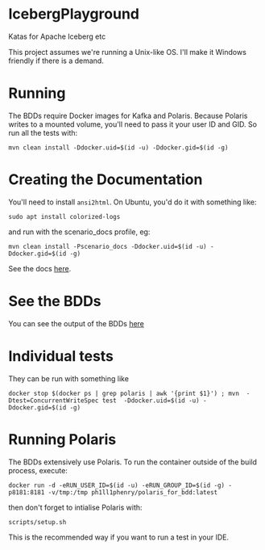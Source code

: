 # IcebergPlayground
Katas for Apache Iceberg etc

This project assumes we're running a Unix-like OS. 
I'll make it Windows friendly if there is a demand. 

# Running

The BDDs require Docker images for Kafka and Polaris. 
Because Polaris writes to a mounted volume, you'll need to pass it your user ID and GID.
So run all the tests with:

`mvn clean install -Ddocker.uid=$(id -u) -Ddocker.gid=$(id -g)`

# Creating the Documentation
You'll need to install `ansi2html`. On Ubuntu, you'd do it with something like:

`sudo apt install colorized-logs`

and run with the scenario_docs profile, eg:

`mvn clean install -Pscenario_docs -Ddocker.uid=$(id -u) -Ddocker.gid=$(id -g)`

See the docs [here](https://phillhenry.github.io/IcebergPlayground/index.html).

# See the BDDs

You can see the output of the BDDs [here](https://iceberg.thebigdata.space/)

# Individual tests

They can be run with something like 

`docker stop $(docker ps | grep polaris | awk '{print $1}') ; mvn  -Dtest=ConcurrentWriteSpec test  -Ddocker.uid=$(id -u) -Ddocker.gid=$(id -g)`

# Running Polaris

The BDDs extensively use Polaris. 
To run the container outside of the build process, execute:

`docker run -d -eRUN_USER_ID=$(id -u) -eRUN_GROUP_ID=$(id -g) -p8181:8181 -v/tmp:/tmp ph1ll1phenry/polaris_for_bdd:latest`

then don't forget to intialise Polaris with:

`scripts/setup.sh`

This is the recommended way if you want to run a test in your IDE.
